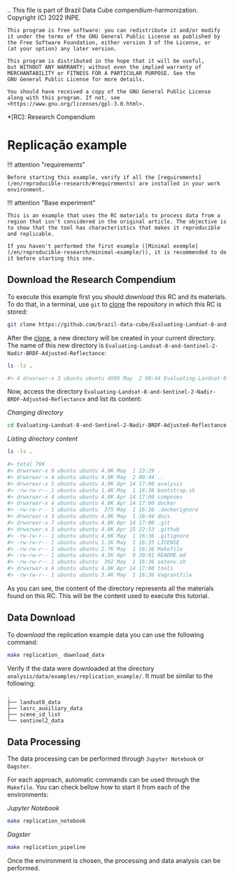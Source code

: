 ..
    This file is part of Brazil Data Cube compendium-harmonization.
    Copyright (C) 2022 INPE.

    This program is free software: you can redistribute it and/or modify
    it under the terms of the GNU General Public License as published by
    the Free Software Foundation, either version 3 of the License, or
    (at your option) any later version.

    This program is distributed in the hope that it will be useful,
    but WITHOUT ANY WARRANTY; without even the implied warranty of
    MERCHANTABILITY or FITNESS FOR A PARTICULAR PURPOSE. See the
    GNU General Public License for more details.

    You should have received a copy of the GNU General Public License
    along with this program. If not, see <https://www.gnu.org/licenses/gpl-3.0.html>.


*[RC]: Research Compendium

# Replicação example

!!! attention "requirements"

    Before starting this example, verify if all the [requirements](/en/reproducible-research/#requirements) are installed in your work environment.

!!! attention "Base experiment"

    This is an example that uses the RC materials to process data from a region that isn't considered in the original article. The objective is to show that the tool has characteristics that makes it reproducible and replicable.

    If you haven't performed the first example ([Minimal exemple](/en/reproducible-research/minimal-example/)), it is recommended to do it before starting this one.


## Download the Research Compendium

To execute this example first you should *download* this RC and its materials. To do that, in a terminal, use `git` to [clone](https://git-scm.com/docs/git-clone) the repository in which this RC is stored:

``` sh
git clone https://github.com/brazil-data-cube/Evaluating-Landsat-8-and-Sentinel-2-Nadir-BRDF-Adjusted-Reflectance
```

After the [clone](https://git-scm.com/docs/git-clone), a new directory will be created in your current directory. The name of this new directory is `Evaluating-Landsat-8-and-Sentinel-2-Nadir-BRDF-Adjusted-Reflectance`:

``` sh
ls -ls .

#> 4 drwxrwxr-x 3 ubuntu ubuntu 4096 May  2 00:44 Evaluating-Landsat-8-and-Sentinel-2-Nadir-BRDF-Adjusted-Reflectance
```

Now, access the directory `Evaluating-Landsat-8-and-Sentinel-2-Nadir-BRDF-Adjusted-Reflectance` and list its content:

*Changing directory*
``` sh
cd Evaluating-Landsat-8-and-Sentinel-2-Nadir-BRDF-Adjusted-Reflectance
```

*Listing directory content*

``` sh
ls -ls .

#> total 76K
#> drwxrwxr-x 9 ubuntu ubuntu 4.0K May  1 23:29 .
#> drwxrwxr-x 4 ubuntu ubuntu 4.0K May  2 00:44 ..
#> drwxrwxr-x 5 ubuntu ubuntu 4.0K Apr 14 17:00 analysis
#> -rw-rw-r-- 1 ubuntu ubuntu 1.4K May  1 16:36 bootstrap.sh
#> drwxrwxr-x 4 ubuntu ubuntu 4.0K Apr 14 17:00 composes
#> drwxrwxr-x 4 ubuntu ubuntu 4.0K Apr 14 17:00 docker
#> -rw-rw-r-- 1 ubuntu ubuntu  375 May  1 16:36 .dockerignore
#> drwxrwxr-x 3 ubuntu ubuntu 4.0K May  1 16:44 docs
#> drwxrwxr-x 7 ubuntu ubuntu 4.0K Apr 14 17:00 .git
#> drwxrwxr-x 3 ubuntu ubuntu 4.0K Apr 15 22:53 .github
#> -rw-rw-r-- 1 ubuntu ubuntu 4.6K May  1 16:36 .gitignore
#> -rw-rw-r-- 1 ubuntu ubuntu 1.1K May  1 16:35 LICENSE
#> -rw-rw-r-- 1 ubuntu ubuntu 2.7K May  1 16:36 Makefile
#> -rw-rw-r-- 1 ubuntu ubuntu 4.5K Apr  9 20:01 README.md
#> -rw-rw-r-- 1 ubuntu ubuntu  392 May  1 16:36 setenv.sh
#> drwxrwxr-x 6 ubuntu ubuntu 4.0K Apr 14 17:00 tools
#> -rw-rw-r-- 1 ubuntu ubuntu 3.4K May  1 16:36 Vagrantfile
```

As you can see, the content of the directory represents all the materials found on this RC. This will be the content used to execute this tutorial.

## Data Download

To *download* the replication example data you can use the following command:

``` sh
make replication_ download_data
```

Verify if the data were downloaded at the directory `analysis/data/examples/replication_example/`. It must be similar to the following:

```
.
├── landsat8_data
├── lasrc_auxiliary_data
├── scene_id_list
└── sentinel2_data
```

## Data Processing

The data processing can be performed through `Jupyter Notebook` or `Dagster`.

For each approach, automatic commands can be used through the `Makefile`. You can check bellow how to start it from each of the environments:

*Jupyter Notebook*

``` sh
make replication_notebook
```

*Dagster*

``` sh
make replication_pipeline
```

Once the environment is chosen, the processing and data analysis can be performed.
